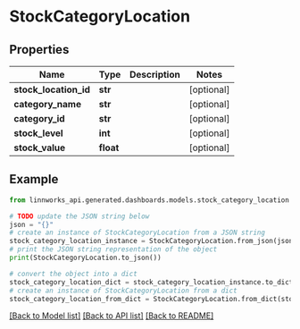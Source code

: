 # StockCategoryLocation


## Properties

Name | Type | Description | Notes
------------ | ------------- | ------------- | -------------
**stock_location_id** | **str** |  | [optional] 
**category_name** | **str** |  | [optional] 
**category_id** | **str** |  | [optional] 
**stock_level** | **int** |  | [optional] 
**stock_value** | **float** |  | [optional] 

## Example

```python
from linnworks_api.generated.dashboards.models.stock_category_location import StockCategoryLocation

# TODO update the JSON string below
json = "{}"
# create an instance of StockCategoryLocation from a JSON string
stock_category_location_instance = StockCategoryLocation.from_json(json)
# print the JSON string representation of the object
print(StockCategoryLocation.to_json())

# convert the object into a dict
stock_category_location_dict = stock_category_location_instance.to_dict()
# create an instance of StockCategoryLocation from a dict
stock_category_location_from_dict = StockCategoryLocation.from_dict(stock_category_location_dict)
```
[[Back to Model list]](../README.md#documentation-for-models) [[Back to API list]](../README.md#documentation-for-api-endpoints) [[Back to README]](../README.md)


